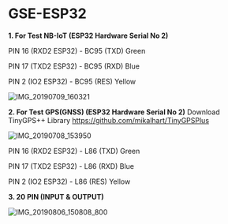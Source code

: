 # GSE-ESP32

**1. For Test NB-IoT (ESP32 Hardware Serial No 2)**

PIN 16 (RXD2 ESP32) - BC95 (TXD) Green

PIN 17 (TXD2 ESP32) - BC95 (RXD) Blue

PIN 2 (IO2 ESP32)  -  BC95 (RES) Yellow

![IMG_20190709_160321](https://user-images.githubusercontent.com/536179/61681418-979d8480-ad37-11e9-84e7-c55c8378ccf8.png)

**2. For Test GPS(GNSS) (ESP32 Hardware Serial No 2)** Download TinyGPS++ Library https://github.com/mikalhart/TinyGPSPlus

![IMG_20190708_153950](https://user-images.githubusercontent.com/536179/61681881-7b024c00-ad39-11e9-9066-bd871eb3bd24.png)

PIN 16 (RXD2 ESP32) - L86 (TXD) Green

PIN 17 (TXD2 ESP32) - L86 (RXD) Blue

PIN 2 (IO2 ESP32)   - L86 (RES) Yellow

**3. 20 PIN (INPUT & OUTPUT)**

![IMG_20190806_150808_800](https://user-images.githubusercontent.com/536179/62530453-bab55180-b86a-11e9-9e35-6b2e5804b910.png)
